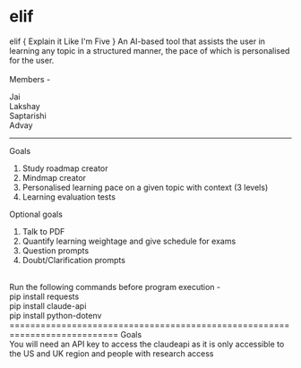 # elif

elif { Explain it Like I'm Five } An AI-based tool that assists the user in learning any topic in a structured manner, the pace of which is personalised for the user. <br />
<br />
Members - <br />

Jai <br />
Lakshay <br />
Saptarishi <br />
Advay <br />

---------------------------------------------------------------------

Goals <br />
  1. Study roadmap creator <br />
  2. Mindmap creator <br />
  3. Personalised learning pace on a given topic with context (3 levels) <br />
  4. Learning evaluation tests <br />

Optional goals <br />
  1. Talk to PDF <br />
  2. Quantify learning weightage and give schedule for exams <br />
  3. Question prompts <br />
  4. Doubt/Clarification prompts <br />
 <br/>
Run the following commands before program execution -<br />
pip install requests <br />
pip install claude-api <br />
pip install python-dotenv <br />
===========================================================================
Goals <br />
You will need an API key to access the claudeapi as it is only accessible to the US and UK region and people with research access
